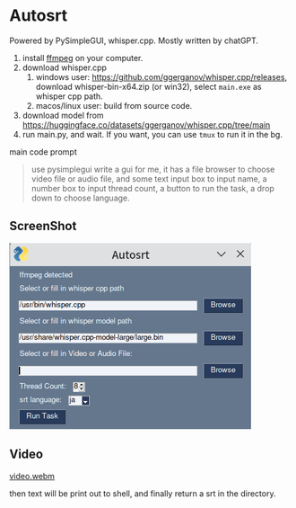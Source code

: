 # Autosrt

Powered by PySimpleGUI, whisper.cpp. Mostly written by chatGPT.

1. install [ffmpeg](https://ffmpeg.org/download.html) on your computer.
2. download whisper.cpp 
   1. windows user: https://github.com/ggerganov/whisper.cpp/releases, download whisper-bin-x64.zip (or win32), select `main.exe` as whisper cpp path.
   2. macos/linux user: build from source code.
3. download model from https://huggingface.co/datasets/ggerganov/whisper.cpp/tree/main
4. run main.py, and wait. If you want, you can use `tmux` to run it in the bg.

main code prompt

> use pysimplegui write a gui for me, it has a file browser to choose video file or audio file, and some text input box to input name, a number box to input thread count, a button to run the task, a drop down to choose language.

## ScreenShot

![img](./images/sample1.png)

## Video

[video.webm](https://user-images.githubusercontent.com/30024051/231856412-eeb0998d-6461-44a3-96d9-2b713a1029c9.webm)

then text will be print out to shell, and finally return a srt in the directory.
